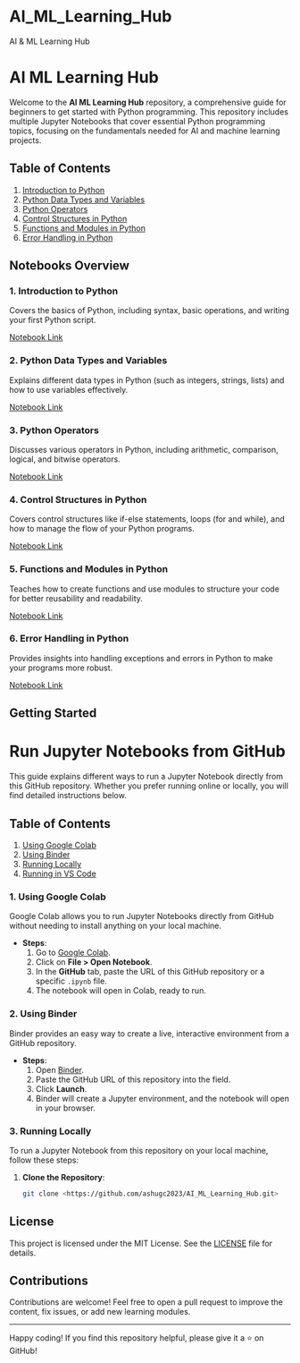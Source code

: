 # AI_ML_Learning_Hub
 AI & ML Learning Hub

# AI ML Learning Hub

Welcome to the **AI ML Learning Hub** repository, a comprehensive guide for beginners to get started with Python programming. This repository includes multiple Jupyter Notebooks that cover essential Python programming topics, focusing on the fundamentals needed for AI and machine learning projects.

## Table of Contents

1. [Introduction to Python](#introduction-to-python)
2. [Python Data Types and Variables](#python-data-types-and-variables)
3. [Python Operators](#python-operators)
4. [Control Structures in Python](#control-structures-in-python)
5. [Functions and Modules in Python](#functions-and-modules-in-python)
6. [Error Handling in Python](#error-handling-in-python)

## Notebooks Overview

### 1. Introduction to Python
Covers the basics of Python, including syntax, basic operations, and writing your first Python script.

[Notebook Link](Python%20Basics/Introduction%20to%20Python/Introduction%20to%20Python.ipynb)

### 2. Python Data Types and Variables
Explains different data types in Python (such as integers, strings, lists) and how to use variables effectively.

[Notebook Link](Python%20Basics/Python%20Data%20Types%20and%20Variables/Python%20Data%20Types%20and%20Variables.ipynb)

### 3. Python Operators
Discusses various operators in Python, including arithmetic, comparison, logical, and bitwise operators.

[Notebook Link](Python%20Basics/Python%20Operators/Python%20Operators.ipynb)

### 4. Control Structures in Python
Covers control structures like if-else statements, loops (for and while), and how to manage the flow of your Python programs.

[Notebook Link](Python%20Basics/Control%20Structures%20in%20Python/Control%20Structures%20in%20Python.ipynb)

### 5. Functions and Modules in Python
Teaches how to create functions and use modules to structure your code for better reusability and readability.

[Notebook Link](Python%20Basics/Functions%20and%20Modules%20in%20Python/Functions%20and%20Modules%20in%20Python.ipynb)

### 6. Error Handling in Python
Provides insights into handling exceptions and errors in Python to make your programs more robust.

[Notebook Link](Python%20Basics/Error%20Handling%20in%20Python/Error%20Handling%20in%20Python.ipynb)

## Getting Started

# Run Jupyter Notebooks from GitHub

This guide explains different ways to run a Jupyter Notebook directly from this GitHub repository. Whether you prefer running online or locally, you will find detailed instructions below.

## Table of Contents
1. [Using Google Colab](#using-google-colab)
2. [Using Binder](#using-binder)
3. [Running Locally](#running-locally)
4. [Running in VS Code](#running-in-vs-code)

### 1. Using Google Colab
Google Colab allows you to run Jupyter Notebooks directly from GitHub without needing to install anything on your local machine.

- **Steps**:
  1. Go to [Google Colab](https://colab.research.google.com/).
  2. Click on **File > Open Notebook**.
  3. In the **GitHub** tab, paste the URL of this GitHub repository or a specific `.ipynb` file.
  4. The notebook will open in Colab, ready to run.

### 2. Using Binder
Binder provides an easy way to create a live, interactive environment from a GitHub repository.

- **Steps**:
  1. Open [Binder](https://mybinder.org/).
  2. Paste the GitHub URL of this repository into the field.
  3. Click **Launch**.
  4. Binder will create a Jupyter environment, and the notebook will open in your browser.

### 3. Running Locally
To run a Jupyter Notebook from this repository on your local machine, follow these steps:

1. **Clone the Repository**:
   ```bash
   git clone <https://github.com/ashugc2023/AI_ML_Learning_Hub.git>


## License
This project is licensed under the MIT License. See the [LICENSE](LICENSE) file for details.

## Contributions
Contributions are welcome! Feel free to open a pull request to improve the content, fix issues, or add new learning modules.

---

Happy coding! If you find this repository helpful, please give it a ⭐ on GitHub!

